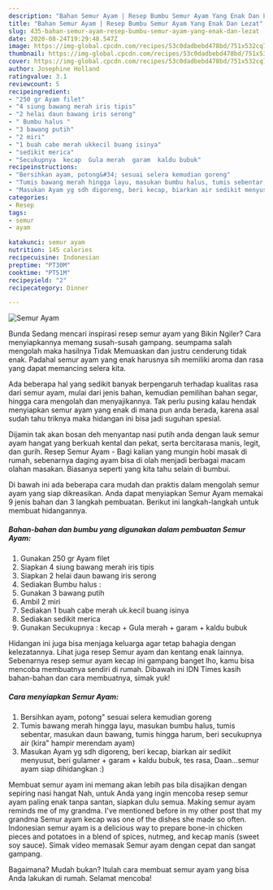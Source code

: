 ```yaml
---
description: "Bahan Semur Ayam | Resep Bumbu Semur Ayam Yang Enak Dan Lezat"
title: "Bahan Semur Ayam | Resep Bumbu Semur Ayam Yang Enak Dan Lezat"
slug: 435-bahan-semur-ayam-resep-bumbu-semur-ayam-yang-enak-dan-lezat
date: 2020-08-24T19:29:48.547Z
image: https://img-global.cpcdn.com/recipes/53c0dadbebd478bd/751x532cq70/semur-ayam-foto-resep-utama.jpg
thumbnail: https://img-global.cpcdn.com/recipes/53c0dadbebd478bd/751x532cq70/semur-ayam-foto-resep-utama.jpg
cover: https://img-global.cpcdn.com/recipes/53c0dadbebd478bd/751x532cq70/semur-ayam-foto-resep-utama.jpg
author: Josephine Holland
ratingvalue: 3.1
reviewcount: 5
recipeingredient:
- "250 gr Ayam filet"
- "4 siung bawang merah iris tipis"
- "2 helai daun bawang iris serong"
- " Bumbu halus "
- "3 bawang putih"
- "2 miri"
- "1 buah cabe merah ukkecil buang isinya"
- "sedikit merica"
- "Secukupnya  kecap  Gula merah  garam  kaldu bubuk"
recipeinstructions:
- "Bersihkan ayam, potong&#34; sesuai selera kemudian goreng"
- "Tumis bawang merah hingga layu, masukan bumbu halus, tumis sebentar, masukan daun bawang, tumis hingga harum, beri secukupnya air (kira&#34; hampir merendam ayam)"
- "Masukan Ayam yg sdh digoreng, beri kecap, biarkan air sedikit menyusut, beri gulamer + garam + kaldu bubuk, tes rasa, Daan...semur ayam siap dihidangkan :)"
categories:
- Resep
tags:
- semur
- ayam

katakunci: semur ayam 
nutrition: 145 calories
recipecuisine: Indonesian
preptime: "PT30M"
cooktime: "PT51M"
recipeyield: "2"
recipecategory: Dinner

---
```



![Semur Ayam](https://img-global.cpcdn.com/recipes/53c0dadbebd478bd/751x532cq70/semur-ayam-foto-resep-utama.jpg)

Bunda Sedang mencari inspirasi resep semur ayam yang Bikin Ngiler? Cara menyiapkannya memang susah-susah gampang. seumpama salah mengolah maka hasilnya Tidak Memuaskan dan justru cenderung tidak enak. Padahal semur ayam yang enak harusnya sih memiliki aroma dan rasa yang dapat memancing selera kita.

Ada beberapa hal yang sedikit banyak berpengaruh terhadap kualitas rasa dari semur ayam, mulai dari jenis bahan, kemudian pemilihan bahan segar, hingga cara mengolah dan menyajikannya. Tak perlu pusing kalau hendak menyiapkan semur ayam yang enak di mana pun anda berada, karena asal sudah tahu triknya maka hidangan ini bisa jadi suguhan spesial.

Dijamin tak akan bosan deh menyantap nasi putih anda dengan lauk semur ayam hangat yang berkuah kental dan pekat, serta bercitarasa manis, legit, dan gurih. Resep Semur Ayam - Bagi kalian yang mungin hobi masak di rumah, sebenarnya daging ayam bisa di olah menjadi berbagai macam olahan masakan. Biasanya seperti yang kita tahu selain di bumbui.


Di bawah ini ada beberapa cara mudah dan praktis dalam mengolah semur ayam yang siap dikreasikan. Anda dapat menyiapkan Semur Ayam memakai 9 jenis bahan dan 3 langkah pembuatan. Berikut ini langkah-langkah untuk membuat hidangannya.

<!--inarticleads1-->

##### Bahan-bahan dan bumbu yang digunakan dalam pembuatan Semur Ayam:

1. Gunakan 250 gr Ayam filet
1. Siapkan 4 siung bawang merah iris tipis
1. Siapkan 2 helai daun bawang iris serong
1. Sediakan  Bumbu halus :
1. Gunakan 3 bawang putih
1. Ambil 2 miri
1. Sediakan 1 buah cabe merah uk.kecil buang isinya
1. Sediakan sedikit merica
1. Gunakan Secukupnya : kecap + Gula merah + garam + kaldu bubuk


Hidangan ini juga bisa menjaga keluarga agar tetap bahagia dengan kelezatannya. Lihat juga resep Semur ayam dan kentang enak lainnya. Sebenarnya resep semur ayam kecap ini gampang banget lho, kamu bisa mencoba membuatnya sendiri di rumah. Dibawah ini IDN Times kasih bahan-bahan dan cara membuatnya, simak yuk! 

<!--inarticleads2-->

##### Cara menyiapkan Semur Ayam:

1. Bersihkan ayam, potong&#34; sesuai selera kemudian goreng
1. Tumis bawang merah hingga layu, masukan bumbu halus, tumis sebentar, masukan daun bawang, tumis hingga harum, beri secukupnya air (kira&#34; hampir merendam ayam)
1. Masukan Ayam yg sdh digoreng, beri kecap, biarkan air sedikit menyusut, beri gulamer + garam + kaldu bubuk, tes rasa, Daan...semur ayam siap dihidangkan :)


Membuat semur ayam ini memang akan lebih pas bila disajikan dengan sepiring nasi hangat Nah, untuk Anda yang ingin mencoba resep semur ayam paling enak tanpa santan, siapkan dulu semua. Making semur ayam reminds me of my grandma. I&#39;ve mentioned before in my other post that my grandma Semur ayam kecap was one of the dishes she made so often. Indonesian semur ayam is a delicious way to prepare bone-in chicken pieces and potatoes in a blend of spices, nutmeg, and kecap manis (sweet soy sauce). Simak video memasak Semur ayam dengan cepat dan sangat gampang. 

Bagaimana? Mudah bukan? Itulah cara membuat semur ayam yang bisa Anda lakukan di rumah. Selamat mencoba!
